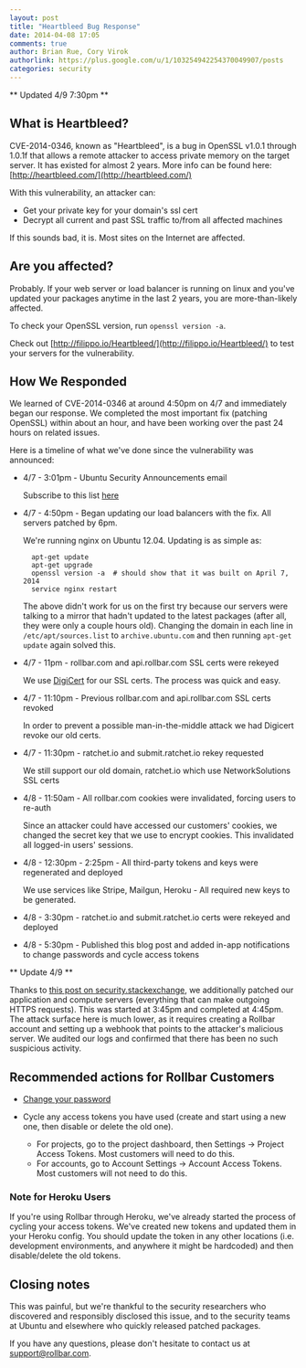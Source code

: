 ```yaml
---
layout: post
title: "Heartbleed Bug Response"
date: 2014-04-08 17:05
comments: true
author: Brian Rue, Cory Virok
authorlink: https://plus.google.com/u/1/103254942254370049907/posts
categories: security
---
```


** Updated 4/9 7:30pm **

## What is Heartbleed?

CVE-2014-0346, known as "Heartbleed", is a bug in OpenSSL v1.0.1 through 1.0.1f that allows a remote attacker to access private memory on the target server. It has existed for almost 2 years. More info can be found here: [http://heartbleed.com/](http://heartbleed.com/)

With this vulnerability, an attacker can:

- Get your private key for your domain's ssl cert
- Decrypt all current and past SSL traffic to/from all affected machines

If this sounds bad, it is. Most sites on the Internet are affected. 

## Are you affected?

Probably. If your web server or load balancer is running on linux and you've updated your packages anytime in the last 2 years,  you are more-than-likely affected. 

To check your OpenSSL version, run `openssl version -a`.

Check out [http://filippo.io/Heartbleed/](http://filippo.io/Heartbleed/) to test your servers for the vulnerability.

## How We Responded

We learned of CVE-2014-0346 at around 4:50pm on 4/7 and immediately began our response. We completed the most important fix (patching OpenSSL) within about an hour, and have been working over the past 24 hours on related issues. 

Here is a timeline of what we've done since the vulnerability was announced:

- 4/7 - 3:01pm - Ubuntu Security Announcements email
    
    Subscribe to this list [here](https://lists.ubuntu.com/mailman/listinfo/ubuntu-security-announce)

- 4/7 - 4:50pm - Began updating our load balancers with the fix. All servers patched by 6pm.

    We're running nginx on Ubuntu 12.04. Updating is as simple as:
        
        apt-get update
        apt-get upgrade
        openssl version -a  # should show that it was built on April 7, 2014
        service nginx restart

    The above didn't work for us on the first try because our servers were talking to a mirror that hadn't updated to the latest packages (after all, they were only a couple hours old). Changing the domain in each line in  `/etc/apt/sources.list` to `archive.ubuntu.com` and then running `apt-get update` again solved this.

- 4/7 - 11pm - rollbar.com and api.rollbar.com SSL certs were rekeyed
    
    We use [DigiCert](http://www.digicert.com/) for our SSL certs. The process was quick and easy.

- 4/7 - 11:10pm - Previous rollbar.com and api.rollbar.com SSL certs revoked

    In order to prevent a possible man-in-the-middle attack we had Digicert revoke our old certs.

- 4/7 - 11:30pm - ratchet.io and submit.ratchet.io rekey requested

    We still support our old domain, ratchet.io which use NetworkSolutions SSL certs

- 4/8 - 11:50am - All rollbar.com cookies were invalidated, forcing users to re-auth

    Since an attacker could have accessed our customers' cookies, we changed the secret key that we use to encrypt cookies. This invalidated all logged-in users' sessions.

- 4/8 - 12:30pm - 2:25pm - All third-party tokens and keys were regenerated and deployed

    We use services like Stripe, Mailgun, Heroku - All required new keys to be generated.

- 4/8 - 3:30pm - ratchet.io and submit.ratchet.io certs were rekeyed and deployed

- 4/8 - 5:30pm - Published this blog post and added in-app notifications to change passwords and cycle access tokens

** Update 4/9 **

Thanks to [this post on security.stackexchange](http://security.stackexchange.com/questions/55249/what-clients-are-proven-to-be-vulnerable-to-heartbleed), we additionally patched our application and compute servers (everything that can make outgoing HTTPS requests). This was started at 3:45pm and completed at 4:45pm. The attack surface here is much lower, as it requires creating a Rollbar account and setting up a webhook that points to the attacker's malicious server. We audited our logs and confirmed that there has been no such suspicious activity.


## Recommended actions for Rollbar Customers

- [Change your password](https://rollbar.com/settings/password/)
- Cycle any access tokens you have used (create and start using a new one, then disable or delete the old one).

    - For projects, go to the project dashboard, then Settings -> Project Access Tokens. Most customers will need to do this.
    - For accounts, go to Account Settings -> Account Access Tokens. Most customers will not need to do this.

### Note for Heroku Users

If you're using Rollbar through Heroku, we've already started the process of cycling your access tokens. We've created new tokens and updated them in your Heroku config. You should update the token in any other locations (i.e. development environments, and anywhere it might  be hardcoded) and then disable/delete the old tokens.

## Closing notes

This was painful, but we're thankful to the security researchers who discovered and responsibly disclosed this issue, and to the security teams at Ubuntu and elsewhere who quickly released patched packages.

If you have any questions, please don't hesitate to contact us at [support@rollbar.com](support@rollbar.com).
